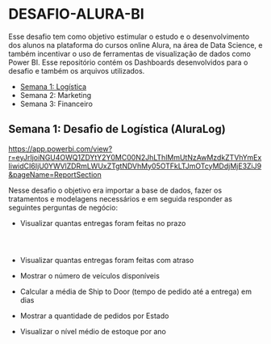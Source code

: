 # DESAFIO-ALURA-BI
Esse desafio tem como objetivo estimular o estudo e o desenvolvimento dos alunos na plataforma do cursos online Alura, na área de Data Science, e também incentivar o uso de ferramentas de visualização de dados como Power BI. Esse repositório contém os Dashboards desenvolvidos para o desafio e também os arquivos utilizados.

<ul>
  <li><a href="#week1">Semana 1: Logística</a></li>
  <li>Semana 2: Marketing</li>
  <li>Semana 3: Financeiro</li>
</ul>

## <a id="week1">Semana 1: Desafio de Logística (AluraLog)</a>

https://app.powerbi.com/view?r=eyJrIjoiNGU4OWQ1ZDYtY2Y0MC00N2JhLThlMmUtNzAwMzdkZTVhYmExIiwidCI6IjU0YWVlZDRmLWUxZTgtNDVhMy05OTFkLTJmOTcyMDdjMjE3ZiJ9&pageName=ReportSection

Nesse desafio o objetivo era importar a base de dados, fazer os tratamentos e modelagens necessários 
e em seguida responder as seguintes perguntas de negócio:

- Visualizar quantas entregas foram feitas no prazo

  ```
    
      
    ```
- Visualizar quantas entregas foram feitas com atraso
- Mostrar o número de veículos disponíveis
- Calcular a média de Ship to Door (tempo de pedido até a entrega) em dias
- Mostrar a quantidade de pedidos por Estado
- Visualizar o nível médio de estoque por ano
